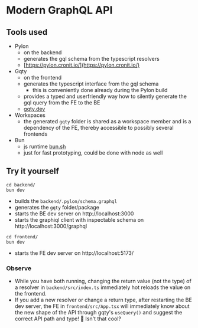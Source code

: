 # Modern GraphQL API

## Tools used

- Pylon
  - on the backend
  - generates the gql schema from the typescript resolvers
  - [https://pylon.cronit.io/](https://pylon.cronit.io/)
- Gqty
  - on the frontend
  - generates the typescript interface from the gql schema
    - this is conveniently done already during the Pylon build
  - provides a typed and userfriendly way how to silently generate the gql query
    from the FE to the BE
  - [gqty.dev](https://gqty.dev/)
- Workspaces
  - the generated `gqty` folder is shared as a workspace member and is a
    dependency of the FE, thereby accessible to possibly several frontends
- Bun
  - js runtime [bun.sh](https://bun.sh/)
  - just for fast prototyping, could be done with node as well

## Try it yourself

```
cd backend/
bun dev
```

- builds the `backend/.pylon/schema.graphql`
- generates the `gqty` folder/package
- starts the BE dev server on http://localhost:3000
- starts the graphiql client with inspectable schema on
  http://localhost:3000/graphql

```
cd frontend/
bun dev
```

- starts the FE dev server on http://localhost:5173/

### Observe

- While you have both running, changing the return value (not the type) of a
  resolver in `backend/src/index.ts` immediately hot reloads the value on the
  frontend.
- If you add a new resolver or change a return type, after restarting the BE dev
  server, the FE in `frontend/src/App.tsx` will immediately know about the new
  shape of the API through gqty's `useQuery()` and suggest the correct API path
  and type! 🤩 Isn't that cool?
